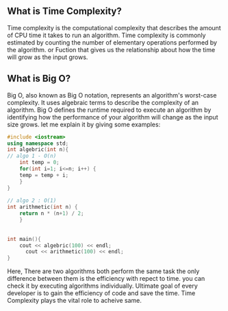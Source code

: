 ## What is Time Complexity?
Time complexity is the computational complexity that describes the amount of CPU time it takes to run an algorithm. Time complexity is commonly estimated by counting the number of elementary operations performed by the algorithm.
or
Fuction that gives us the relationship about how the time will grow as the input grows.

## What is Big O?
Big O, also known as Big O notation, represents an algorithm's worst-case complexity. It uses algebraic terms to describe the complexity of an algorithm. Big O defines the runtime required to execute an algorithm by identifying how the performance of your algorithm will change as the input size grows.
let me explain it by giving some examples:

```c++
#include <iostream>
using namespace std;
int algebric(int n){
// algo 1 - O(n)
	int temp = 0;
	for(int i=1; i<=n; i++) {
	temp = temp + i;
	}
}
	
// algo 2 : O(1)
int arithmetic(int n) {
	return n * (n+1) / 2;
	}
	
	
int main(){
    cout << algebric(100) << endl;
	  cout << arithmetic(100) << endl;
}
```
Here, There are two algorithms both perform the same task the only difference between them is the efficiency with repect to time. you can check it by executing algorithms individually.
Ultimate goal of every developer is to gain the efficiency of code and save the time. Time Complexity plays the vital role to acheive same.
